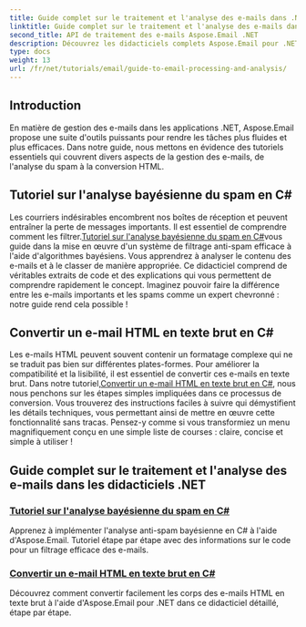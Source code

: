 ```yaml
---
title: Guide complet sur le traitement et l'analyse des e-mails dans .NET
linktitle: Guide complet sur le traitement et l'analyse des e-mails dans .NET
second_title: API de traitement des e-mails Aspose.Email .NET
description: Découvrez les didacticiels complets Aspose.Email pour .NET, couvrant le traitement des e-mails, l'analyse du spam, la conversion HTML et bien plus encore pour rationaliser vos applications .NET.
type: docs
weight: 13
url: /fr/net/tutorials/email/guide-to-email-processing-and-analysis/
---
```

## Introduction

En matière de gestion des e-mails dans les applications .NET, Aspose.Email propose une suite d'outils puissants pour rendre les tâches plus fluides et plus efficaces. Dans notre guide, nous mettons en évidence des tutoriels essentiels qui couvrent divers aspects de la gestion des e-mails, de l'analyse du spam à la conversion HTML. 

## Tutoriel sur l'analyse bayésienne du spam en C#
 Les courriers indésirables encombrent nos boîtes de réception et peuvent entraîner la perte de messages importants. Il est essentiel de comprendre comment les filtrer.[Tutoriel sur l'analyse bayésienne du spam en C#](./bayesian-spam-analysis-in-csharp/)vous guide dans la mise en œuvre d'un système de filtrage anti-spam efficace à l'aide d'algorithmes bayésiens. Vous apprendrez à analyser le contenu des e-mails et à le classer de manière appropriée. Ce didacticiel comprend de véritables extraits de code et des explications qui vous permettent de comprendre rapidement le concept. Imaginez pouvoir faire la différence entre les e-mails importants et les spams comme un expert chevronné : notre guide rend cela possible !

## Convertir un e-mail HTML en texte brut en C#
 Les e-mails HTML peuvent souvent contenir un formatage complexe qui ne se traduit pas bien sur différentes plates-formes. Pour améliorer la compatibilité et la lisibilité, il est essentiel de convertir ces e-mails en texte brut. Dans notre tutoriel,[Convertir un e-mail HTML en texte brut en C#](./convert-html-email-to-plain-text/), nous nous penchons sur les étapes simples impliquées dans ce processus de conversion. Vous trouverez des instructions faciles à suivre qui démystifient les détails techniques, vous permettant ainsi de mettre en œuvre cette fonctionnalité sans tracas. Pensez-y comme si vous transformiez un menu magnifiquement conçu en une simple liste de courses : claire, concise et simple à utiliser !

## Guide complet sur le traitement et l'analyse des e-mails dans les didacticiels .NET
### [Tutoriel sur l'analyse bayésienne du spam en C#](./bayesian-spam-analysis-in-csharp/)
Apprenez à implémenter l'analyse anti-spam bayésienne en C# à l'aide d'Aspose.Email. Tutoriel étape par étape avec des informations sur le code pour un filtrage efficace des e-mails.
### [Convertir un e-mail HTML en texte brut en C#](./convert-html-email-to-plain-text/)
Découvrez comment convertir facilement les corps des e-mails HTML en texte brut à l'aide d'Aspose.Email pour .NET dans ce didacticiel détaillé, étape par étape.